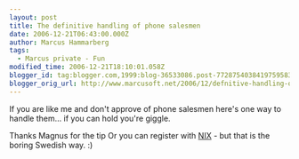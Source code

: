 ```yaml
---
layout: post
title: The definitive handling of phone salesmen
date: 2006-12-21T06:43:00.000Z
author: Marcus Hammarberg
tags:
  - Marcus private - Fun
modified_time: 2006-12-21T18:10:01.058Z
blogger_id: tag:blogger.com,1999:blog-36533086.post-7728754038419759583
blogger_orig_url: http://www.marcusoft.net/2006/12/defnitive-handling-of-phone-salesmen.html
---
```


If you are like me and don't approve of phone salesmen here's one
way to handle them... if you can hold you're giggle.

Thanks Magnus for the tip
Or you can register with [NIX](http://www.nix.nu/) - but that is the
boring Swedish way. :)
